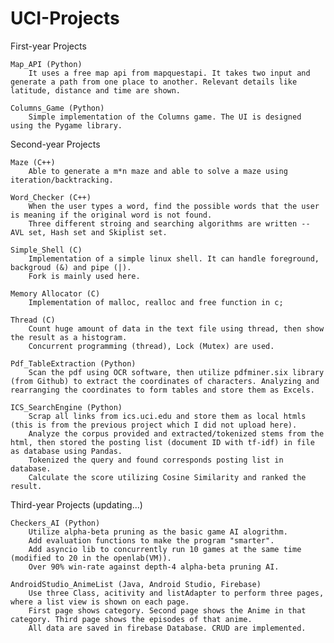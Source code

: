 # UCI-Projects

First-year Projects
  
	Map_API (Python)
		It uses a free map api from mapquestapi. It takes two input and generate a path from one place to another. Relevant details like latitude, distance and time are shown.
	
	Columns_Game (Python)
		Simple implementation of the Columns game. The UI is designed using the Pygame library.
   
   
Second-year Projects
  
	Maze (C++)
		Able to generate a m*n maze and able to solve a maze using iteration/backtracking.
  
	Word_Checker (C++)
		When the user types a word, find the possible words that the user is meaning if the original word is not found.
		Three different stroing and searching algorithms are written -- AVL set, Hash set and Skiplist set.
	
	Simple_Shell (C)
		Implementation of a simple linux shell. It can handle foreground, backgroud (&) and pipe (|).
		Fork is mainly used here.
	
	Memory Allocator (C)
		Implementation of malloc, realloc and free function in c;
	
	Thread (C)
		Count huge amount of data in the text file using thread, then show the result as a histogram. 
		Concurrent programming (thread), Lock (Mutex) are used.
	
	Pdf_TableExtraction (Python)
		Scan the pdf using OCR software, then utilize pdfminer.six library (from Github) to extract the coordinates of characters. Analyzing and rearranging the coordinates to form tables and store them as Excels.
		
	ICS_SearchEngine (Python)
		Scrap all links from ics.uci.edu and store them as local htmls (this is from the previous project which I did not upload here).
		Analyze the corpus provided and extracted/tokenized stems from the html, then stored the posting list (document ID with tf-idf) in file as database using Pandas.
		Tokenized the query and found corresponds posting list in database.
		Calculate the score utilizing Cosine Similarity and ranked the result.
		
		
Third-year Projects (updating...)

	Checkers_AI (Python)
		Utilize alpha-beta pruning as the basic game AI alogrithm.
		Add evaluation functions to make the program "smarter".
		Add asyncio lib to concurrently run 10 games at the same time (modified to 20 in the openlab(VM)).
		Over 90% win-rate against depth-4 alpha-beta pruning AI.
	
	AndroidStudio_AnimeList (Java, Android Studio, Firebase)
		Use three Class, acitivity and listAdapter to perform three pages, where a list view is shown on each page.
		First page shows category. Second page shows the Anime in that category. Third page shows the episodes of that anime.
		All data are saved in firebase Database. CRUD are implemented.

